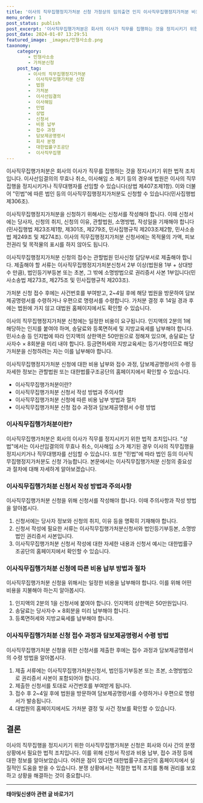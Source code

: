 ```yaml
---
title: '이사의 직무집행정지가처분 신청 가정상의 임의출연 인지 이사직무집행정지가처분 비용 및 접수 과정'
menu_order: 1
post_status: publish
post_excerpt: '이사직무집행가처분은 회사의 이사가 직무를 집행하는 것을 정지시키기 위한 법적 조치입니다. 이사선임결의의 무효나 취소, 이사해임 소 제기 등의 경우에 법원은 이사의 직무집행을 정지시키거나 직무대행자를 선임할 수 있습니다 상법 제407조제1항 . 이와 더불어  민법 에 따른 법인 등의 이사직무집행정지가처분도 신청할 수 있습니다 민사집행법 제306조 .'
post_date: 2024-01-07 13:29:51
featured_image: _images/민형사소송.png
taxonomy:
    category:
        - 민형사소송
        - 가처분신청
    post_tag:
        - 이사의 직무집행정지가처분
        -  이사직무집행가처분 신청
        -  법원
        -  가처분
        -  이사선임결의
        -  이사해임
        -  민법
        -  상법
        -  신청서
        -  비용 납부
        -  접수 과정
        -  담보제공명령서
        -  회사 분쟁
        -  대한법률구조공단
        -  이사직무집행
---
```



이사직무집행가처분은 회사의 이사가 직무를 집행하는 것을 정지시키기 위한 법적 조치입니다. 이사선임결의의 무효나 취소, 이사해임 소 제기 등의 경우에 법원은 이사의 직무집행을 정지시키거나 직무대행자를 선임할 수 있습니다(상법 제407조제1항). 이와 더불어 "민법"에 따른 법인 등의 이사직무집행정지가처분도 신청할 수 있습니다(민사집행법 제306조).

이사직무집행정지가처분을 신청하기 위해서는 신청서를 작성해야 합니다. 이때 신청서에는 당사자, 신청의 취지, 신청의 이유, 관할법원, 소명방법, 작성일을 기재해야 합니다(민사집행법 제23조제1항, 제301조, 제279조, 민사집행규칙 제203조제2항, 민사소송법 제249조 및 제274조). 이사의 직무집행정지가처분 신청서에는 목적물의 가액, 피보전권리 및 목적물의 표시를 하지 않아도 됩니다.

이사직무집행정지가처분 신청의 접수는 관할법원 민사신청 담당부서로 제출해야 합니다. 제출해야 할 서류는 이사직무집행정지가처분신청서 2부 이상(법원용 1부 + 상대방 수 만큼), 법인등기부등본 또는 초본, 그 밖에 소명방법으로 권리증서 사본 1부입니다(민사소송법 제273조, 제275조 및 민사집행규칙 제203조). 

가처분 신청 접수 후에는 사건번호를 부여받고, 2~4일 후에 해당 법원을 방문하여 담보제공명령서를 수령하거나 우편으로 명령서를 수령합니다. 가처분 결정 후 14일 경과 후에는 법원에 가지 않고 대법원 홈페이지에서도 확인할 수 있습니다.

이사의 직무집행정지가처분 신청에는 일정한 비용이 요구됩니다. 인지액의 2분의 1에 해당하는 인지를 붙여야 하며, 송달료와 등록면허세 및 지방교육세를 납부해야 합니다. 민사소송 등 인지법에 따라 인지액의 상한액은 50만원으로 정해져 있으며, 송달료는 당사자수 × 8회분을 미리 내야 합니다. 등금면허세와 지방교육세는 등기사항이므로 해당 가처분을 신청하려는 자는 이를 납부해야 합니다.

이사직무집행정지가처분 신청에 대한 비용 납부와 접수 과정, 담보제공명령서의 수령 등 자세한 정보는 관할법원 또는 대한법률구조공단의 홈페이지에서 확인할 수 있습니다.

- 이사직무집행가처분이란?
- 이사직무집행가처분 신청서 작성 방법과 주의사항
- 이사직무집행가처분 신청에 따른 비용 납부 방법과 절차
- 이사직무집행가처분 신청 접수 과정과 담보제공명령서 수령 방법

### 이사직무집행가처분이란?
이사직무집행가처분은 회사의 이사가 직무를 정지시키기 위한 법적 조치입니다. "상법"에서는 이사선임결의의 무효나 취소, 이사해임 소가 제기된 경우 이사의 직무집행을 정지시키거나 직무대행자를 선임할 수 있습니다. 또한 "민법"에 따라 법인 등의 이사직무집행정지가처분도 신청 가능합니다. 본문에서는 이사직무집행가처분 신청의 중요성과 절차에 대해 자세하게 알아보겠습니다.

### 이사직무집행가처분 신청서 작성 방법과 주의사항
이사직무집행가처분 신청을 위해 신청서를 작성해야 합니다. 이때 주의사항과 작성 방법을 알아봅시다.
1. 신청서에는 당사자 정보와 신청의 취지, 이유 등을 명확히 기재해야 합니다.
2. 신청서 작성에 필요한 서류는 이사직무집행가처분신청서와 법인등기부등본, 소명방법인 권리증서 사본입니다.
3. 이사직무집행가처분 신청서 작성에 대한 자세한 내용과 신청서 예시는 대한법률구조공단의 홈페이지에서 확인할 수 있습니다.

### 이사직무집행가처분 신청에 따른 비용 납부 방법과 절차
이사직무집행가처분 신청을 위해서는 일정한 비용을 납부해야 합니다. 이를 위해 어떤 비용을 지불해야 하는지 알아봅시다.
1. 인지액의 2분의 1을 신청서에 붙여야 합니다. 인지액의 상한액은 50만원입니다.
2. 송달료는 당사자수 × 8회분을 미리 납부해야 합니다.
3. 등록면허세와 지방교육세를 납부해야 합니다.

### 이사직무집행가처분 신청 접수 과정과 담보제공명령서 수령 방법
이사직무집행가처분 신청을 위한 신청서를 제출한 후에는 접수 과정과 담보제공명령서의 수령 방법을 알아봅시다.
1. 제출 서류에는 이사직무집행가처분신청서, 법인등기부등본 또는 초본, 소명방법으로 권리증서 사본이 포함되어야 합니다.
2. 제출한 신청서를 토대로 사건번호를 부여받게 됩니다.
3. 접수 후 2~4일 후에 법원을 방문하여 담보제공명령서를 수령하거나 우편으로 명령서가 발송됩니다.
4. 대법원의 홈페이지에서도 가처분 결정 및 사건 정보를 확인할 수 있습니다.

## 결론

이사의 직무집행을 정지시키기 위한 이사직무집행가처분 신청은 회사와 이사 간의 분쟁 상황에서 필요한 법적 조치입니다. 이를 위해 신청서 작성과 비용 납부, 접수 과정 등에 대한 정보를 알아보았습니다. 어려운 점이 있다면 대한법률구조공단의 홈페이지에서 실질적인 도움을 받을 수 있습니다. 분쟁 상황에서는 적절한 법적 조치를 통해 권리를 보호하고 상황을 해결하는 것이 중요합니다.
<!-- wp:separator -->
<hr class="wp-block-separator has-alpha-channel-opacity"/>
<!-- /wp:separator -->

<!-- wp:group {"backgroundColor":"base","layout":{"type":"constrained"}} -->
<div class="wp-block-group has-base-background-color has-background"><!-- wp:paragraph {"align":"center","fontSize":"medium"} -->
<p class="has-text-align-center has-large-font-size"><strong>태아및신생아 관련 글 바로가기</strong></p>
<!-- /wp:paragraph -->


<!-- wp:latest-posts
{"categories":[{"id":1496,"count":19,"description":"","link":"https://uknowlaw.com/category/%ed%83%9c%ec%95%84%eb%b0%8f%ec%8b%a0%ec%83%9d%ec%95%84/","name":"태아및신생아","slug":"태아및신생아","taxonomy":"category","parent":0,"meta":[],"_links":{"self":[{"href":"https://uknowlaw.com/wp-json/wp/v2/categories/1496"}],"collection":[{"href":"https://uknowlaw.com/wp-json/wp/v2/categories"}],"about":[{"href":"https://uknowlaw.com/wp-json/wp/v2/taxonomies/category"}],"wp:post_type":[{"href":"https://uknowlaw.com/wp-json/wp/v2/posts?categories=1496"}],"curies":[{"name":"wp","href":"https://api.w.org/{rel}","templated":true}]}}],"postsToShow":100,"excerptLength":28,"postLayout":"grid","columns":2,"featuredImageAlign":"left","featuredImageSizeSlug":"large","fontSize":"small"} /--></div>
<!-- /wp:group -->